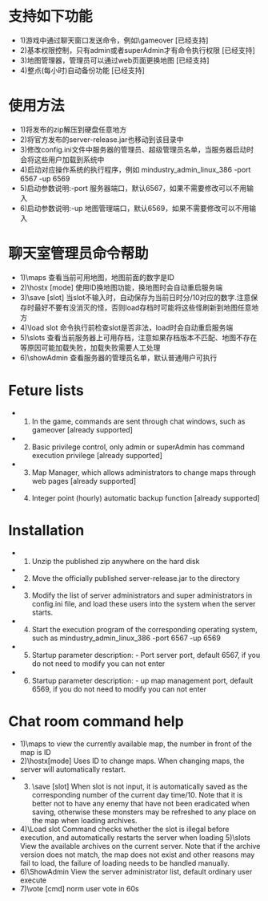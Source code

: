 支持如下功能
===========
* 1)游戏中通过聊天窗口发送命令，例如\gameover [已经支持]
* 2)基本权限控制，只有admin或者superAdmin才有命令执行权限 [已经支持]
* 3)地图管理器，管理员可以通过web页面更换地图 [已经支持]
* 4)整点(每小时)自动备份功能  [已经支持]

使用方法
=========
* 1)将发布的zip解压到硬盘任意地方
* 2)将官方发布的server-release.jar也移动到该目录中
* 3)修改config.ini文件中服务器的管理员、超级管理员名单，当服务器启动时会将这些用户加载到系统中
* 4)启动对应操作系统的执行程序，例如 mindustry_admin_linux_386 -port 6567 -up 6569
* 5)启动参数说明:-port 服务器端口，默认6567，如果不需要修改可以不用输入
* 6)启动参数说明:-up 地图管理端口，默认6569，如果不需要修改可以不用输入


聊天室管理员命令帮助
====================
* 1)\maps 查看当前可用地图，地图前面的数字是ID
* 2)\hostx <map id> [mode] 使用ID换地图功能，换地图时会自动重启服务端
* 3)\save [slot] 当slot不输入时，自动保存为当前日时分/10对应的数字.注意保存时最好不要有没消灭的怪，否则load存档时可能将这些怪刷新到地图任意地方
* 4)\load slot 命令执行前检查slot是否非法，load时会自动重启服务端
* 5)\slots 查看当前服务器上可用存档，注意如果存档版本不匹配、地图不存在等原因可能加载失败，加载失败需要人工处理
* 6)\showAdmin 查看服务器的管理员名单，默认普通用户可执行
 
Feture lists
============
* 1) In the game, commands are sent through chat windows, such as gameover [already supported]
* 2) Basic privilege control, only admin or superAdmin has command execution privilege [already supported]
* 3) Map Manager, which allows administrators to change maps through web pages [already supported]
* 4) Integer point (hourly) automatic backup function [already supported]
 
Installation
============
* 1) Unzip the published zip anywhere on the hard disk
* 2) Move the officially published server-release.jar to the directory
* 3) Modify the list of server administrators and super administrators in config.ini file, and load these users into the system when the server starts.
* 4) Start the execution program of the corresponding operating system, such as mindustry_admin_linux_386 -port 6567 -up 6569
* 5) Startup parameter description: - Port server port, default 6567, if you do not need to modify you can not enter
* 6) Startup parameter description: - up map management port, default 6569, if you do not need to modify you can not enter
 
Chat room command help
===================================
 * 1)\maps 
 to view the currently available map, the number in front of the map is ID
* 2)\hostx[mode] 
 Uses ID to change maps. When changing maps, the server will automatically restart.
* 3) \save [slot] 
 When slot is not input, it is automatically saved as the corresponding number of the current day time/10. Note that it is better not to have any enemy that have not been eradicated when saving, otherwise these monsters may be refreshed to any place on the map when loading archives.
* 4)\Load slot 
 Command checks whether the slot is illegal before execution, and automatically restarts the server when loading
 5)\slots 
 View the available archives on the current server. Note that if the archive version does not match, the map does not exist and other reasons may fail to load, the failure of loading needs to be handled manually.
* 6)\ShowAdmin
  View the server administrator list, default ordinary user execute
* 7)\vote [cmd] norm user vote in 60s
